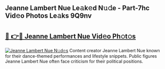 ## Jeanne Lambert Nue Le𝚊k𝚎d N𝚞𝚍e - Part-7hc Vid𝚎o Photos Le𝚊ks 9Q9nv

# <h2><a href="http://fb8tul.evod.top/?m=Jeanne+Lambert+Nue">🔗 👉🔴 Jeanne Lambert Nue Vid𝚎o Ph𝚘t𝚘s</a></h2>

[![Jeanne Lambert Nue N𝚞d𝚎s](https://i.imgur.com/8V9OHl7.gif)](http://fb8tul.evod.top/?m=Jeanne+Lambert+Nue)
Content creator Jeanne Lambert Nue known for their dance-themed performances and lifestyle snippets. Public figures Jeanne Lambert Nue often face criticism for their political positions. 

